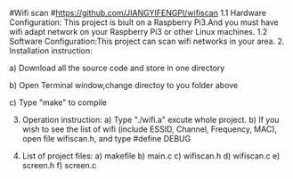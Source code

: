 #Wifi scan 
#https://github.com/JIANGYIFENGPI/wifiscan
1.1 Hardware Configuration:
 This project is biult on a Raspberry Pi3.And you must have wifi adapt network on your Raspberry Pi3 or other Linux machines.
1.2 Software Configuration:This project can scan wifi networks in your area.
2. Installation instruction:
  
a) Download all the source code and store in one directory
  
b) Open Terminal window,change directoy to you folder above
 
c) Type "make" to compile
  

3. Operation instruction:
  a) Type "./wifi.a"  excute whole project.
b) If you wish to see the list of wifi (include ESSID, Channel, Frequency, MAC), open file wifiscan.h, and type #define DEBUG
  

4. List of project files:
  a) makefile
  b) main.c
  c) wifiscan.h
  d) wifiscan.c
  e) screen.h
  f) screen.c
  

